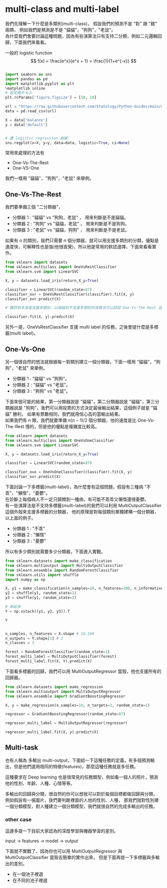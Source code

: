 

# multi-class and multi-label

我們先理解一下什麼是多類別(multi-class)，
假設我們的預測不是 "對" 跟 "錯" 兩類，
例如我們是預測是不是 "貓貓"，"狗狗"，"老鼠"。 <br>
為什麼我們會要討論這種問題，因為有些演算法只有支持二分類，例如二元邏輯回歸，下面我們來看看。 <br>

一般的 logistic function
$$
f(x) = \frac{e^x}{e^x + 1} = \frac{1}{1+e^{-x}}
$$




```python 

import seaborn as sns
import pandas as pd
import matplotlib.pyplot as plt
%matplotlib inline
# 設定圖片大小
plt.rcParams['figure.figsize'] = [10, 10]

url = "https://raw.githubusercontent.com/Statology/Python-Guides/main/default.csv"
data = pd.read_csv(url)

X = data['balance']
y = data['default']


# 畫 logistic regression 曲線
sns.regplot(x=X, y=y, data=data, logistic=True, ci=None)


```


常用來處理的方法有
* One-Vs-The-Rest
* One-VS-One


我們一樣用 "貓貓"，"狗狗"，"老鼠" 來舉例。
## One-Vs-The-Rest
我們要準備三個 "二分類器"，
* 分類器 1 : "貓貓" vs "狗狗，老鼠" ， 用來判斷是不是貓貓。
* 分類器 2 : "狗狗" vs "貓貓，老鼠" ， 用來判斷是不是狗狗。
* 分類器 3 : "老鼠" vs "貓貓，狗狗" ， 用來判斷是不是老鼠。

如果有 $n$ 的類別，我們只需要 $n$ 個分類器，就可以用支援多類別的分類，優點是速度快，可解釋性也是強(他很直覺)，所以他是常用的默認選擇，下面來看看實作。 


```python 
from sklearn import datasets
from sklearn.multiclass import OneVsRestClassifier
from sklearn.svm import LinearSVC

X, y = datasets.load_iris(return_X_y=True)

classifier = LinearSVC(random_state=87)
classifier_ovr = OneVsRestClassifier(classifier).fit(X, y)
classifier_ovr.predict(X)

```


```python 
# 雖然他本身就支援多類別，以後碰到不支援多類別的演算法可以試試 One-Vs-The-Rest 這個方法

classifier.fit(X, y).predict(X)

```


另外一提，OneVsRestClassifier 支援 multi label 的任務，之後會提什麼是多標籤(multi label)。



## One-Vs-One
另一個很自然的想法就根據每一對類別建立一個分類器，下面一樣用 "貓貓"，"狗狗"，"老鼠" 來舉例。

* 分類器 1 : "貓貓" vs "狗狗"。
* 分類器 2 : "貓貓" vs "老鼠"。
* 分類器 3 : "狗狗" vs "老鼠"。

下面來個可能的結果，第一分類器說是 "貓貓"，第二分類器說是 "貓貓"，第三分類器說是 "狗狗"，我們可以用投票的方式決定最後輸出結果，這個例子就是 "貓貓" 勝利，
如果有票數相同，我們就用信心高的當輸出結果。 <br>
如果我們有 $n$ 類，我們就要準備 $n(n-1)/2$ 個分類器，他的速度是比 One-Vs-The-Rest 慢的，但是他的優點是複雜度比較高。





```python 
from sklearn import datasets
from sklearn.multiclass import OneVsOneClassifier
from sklearn.svm import LinearSVC

X, y = datasets.load_iris(return_X_y=True)

classifier = LinearSVC(random_state=87)

classifier_ovo = OneVsOneClassifier(classifier).fit(X, y)
classifier_ovr.predict(X)


```



下面討論一下多標籤(multi-label)，為什麼會有這個問題，假設有三種病 "不乖"，"懶惰"，"憂鬱"。 <br>
在診斷上每個病人不一定只歸類到一種病，有可能不乖乖又懶惰還很憂鬱。 <br>
有一些演算法是不支持多標籤(multi-label)的我們可以利用 MultiOutputClassifier 這個外殼來支援多標籤的分類器，
他的原理是對每個類別單獨建構一個分類器，以上面的例子。

* 分類器 1 : "不乖"
* 分類器 2 : "懶惰"
* 分類器 3 : "憂鬱"

所以有多少類別就需要多少分類器，下面進入實戰。



```python 
from sklearn.datasets import make_classification
from sklearn.multioutput import MultiOutputClassifier
from sklearn.ensemble import RandomForestClassifier
from sklearn.utils import shuffle
import numpy as np

X, y1 = make_classification(n_samples=10, n_features=100, n_informative=30, n_classes=3, random_state=1)
y2 = shuffle(y1, random_state=1)
y3 = shuffle(y1, random_state=2)

# 串起來
Y = np.vstack((y1, y2, y3)).T

Y


```


```python 

n_samples, n_features = X.shape # 10,100
n_outputs = Y.shape[1] # 3
n_classes = 3

forest = RandomForestClassifier(random_state=1)
forest_multi_label = MultiOutputClassifier(forest)
forest_multi_label.fit(X, Y).predict(X)

```


下面看多標籤的回歸，我們可以用 MultiOutputRegressor 當殼，他也支援所有的回歸器。


```python 
from sklearn.datasets import make_regression
from sklearn.multioutput import MultiOutputRegressor
from sklearn.ensemble import GradientBoostingRegressor

X, y = make_regression(n_samples=10, n_targets=3, random_state=1)

regressor = GradientBoostingRegressor(random_state=87)

regressor_multi_label = MultiOutputRegressor(regressor)

regressor_multi_label.fit(X, y).predict(X)

```


## Multi-task
也有人稱為 多輸出 multi-output，下面給一下這種任務的定義，有多個預測輸出，但是他們選用相同的特徵(features)，那麼這種任務就是多任務。 <br>

這種要求在 Deep learning 也是很常見的任務類型，例如看一個人的照片，預測他的性別、年齡、人種、心情等等。 <br>


多輸出的回歸與分類，很自然的你可以想我可以對於每個目標都做回歸與分類，
例如假設有一張圖片，我們要判斷裡面的人他的性別、人種，
那我們就對性別建一個分類模型，對人種建立一個分類模型，我們就很自然的完成多輸出的任務。


### other case

這邊多提一下目前大家認為的深度學習與機器學習的差別。

input -> features -> model -> output




下面就不實戰了，因為你也可以用 MultiOutputRegressor 與 MultiOutputClassifier 當殼去簡單的實作出來，
但是下面再提一下多標籤與多輸出的差別。

- 在一個池子裡選 
- 在不同的池子裡選




